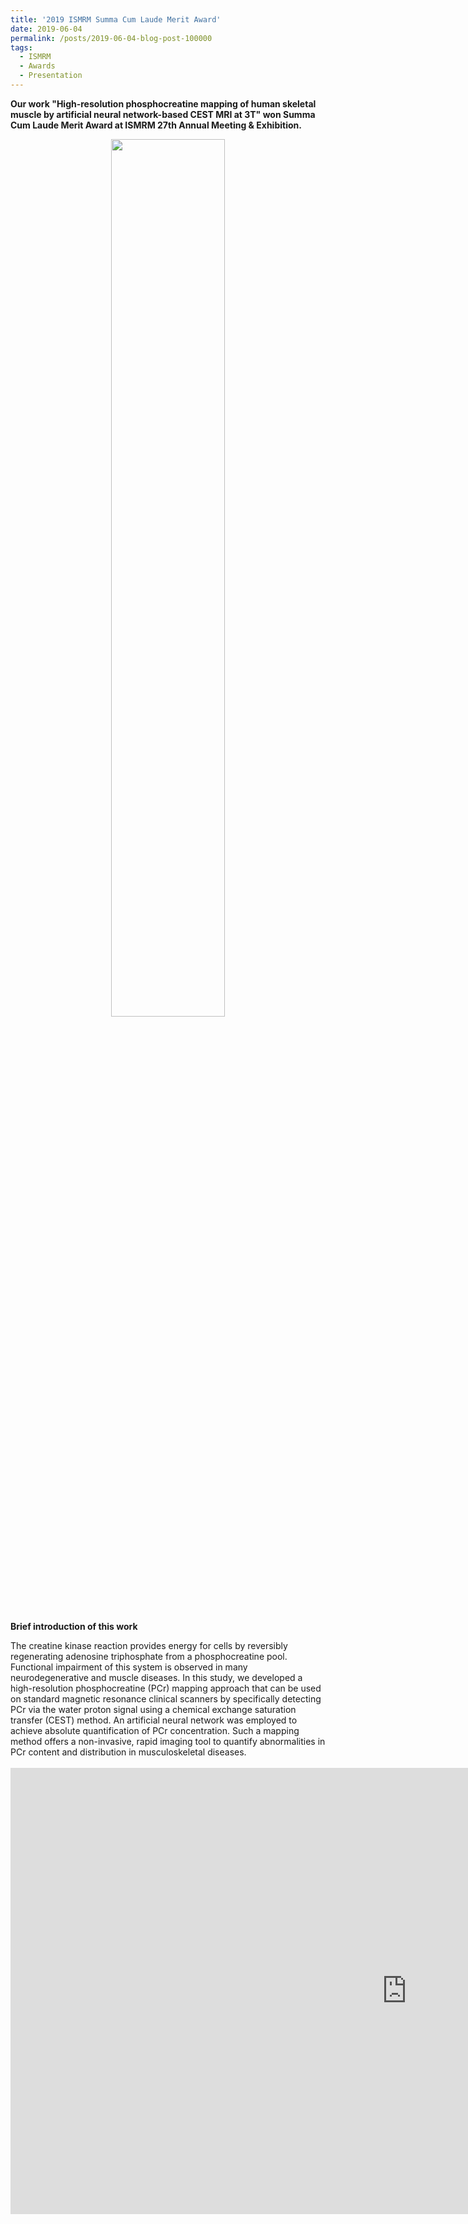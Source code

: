 ```yaml
---
title: '2019 ISMRM Summa Cum Laude Merit Award'
date: 2019-06-04
permalink: /posts/2019-06-04-blog-post-100000
tags:
  - ISMRM
  - Awards
  - Presentation
---
```

<b>Our work "High-resolution phosphocreatine mapping of human skeletal muscle by artificial neural network-based CEST MRI at 3T" won Summa Cum Laude Merit Award at ISMRM 27th Annual Meeting & Exhibition.</b><br>
<center><img width = "60%" src="http://linchenmri.github.io/files/2019_ISMRM_Award.png" alt=""></center>


<div>
<br>
<p align = "left"><b>Brief introduction of this work</b></p>The creatine kinase reaction provides energy for cells by reversibly regenerating adenosine triphosphate from a phosphocreatine pool. Functional impairment of this system is observed in many neurodegenerative and muscle diseases. In this study, we developed a high-resolution phosphocreatine (PCr) mapping approach that can be used on standard magnetic resonance clinical scanners by specifically detecting PCr via the water proton signal using a chemical exchange saturation transfer (CEST) method. An artificial neural network was employed to achieve absolute quantification of PCr concentration. Such a mapping method offers a non-invasive, rapid imaging tool to quantify abnormalities in PCr content and distribution in musculoskeletal diseases.
</div>
<div>
<br>
<iframe width="1267" height="714" src="https://www.youtube.com/embed/mUwtV3h-TCI" frameborder="0" allow="accelerometer; autoplay; encrypted-media; gyroscope; picture-in-picture" allowfullscreen></iframe>
</div>